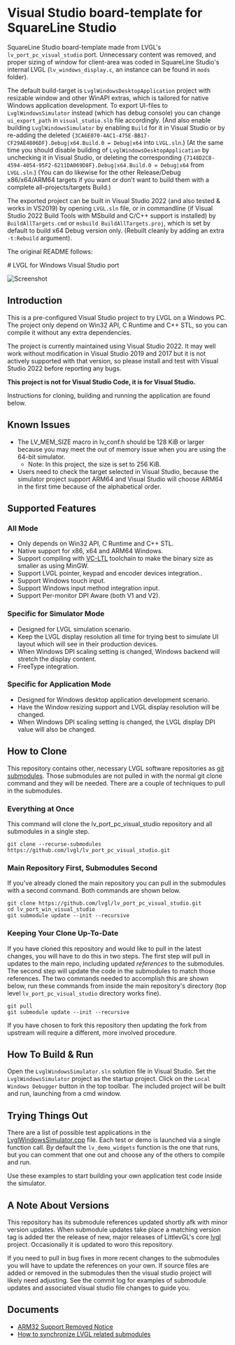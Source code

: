 # Visual Studio board-template for SquareLine Studio

SquareLine Studio board-template made from LVGL's `lv_port_pc_visual_studio` port.
Unnecessary content was removed, and proper sizing of window for client-area was coded in SquareLine Studio's internal LVGL (`lv_windows_display.c`, an instance can be found in `mods` folder).

The default build-target is `LvglWindowsDesktopApplication` project with resizable window and other WinAPI extras, which is tailored for native Windows application development.
To export UI-files to `LvglWindowsSimulator` instead (which has debug console) you can change `ui_export_path` in `visual_studio.slb` file accordingly.
(And also enable building `LvglWindowsSimulator` by enabling `Build` for it in Visual Studio or by re-adding the deleted `{3CA6E070-4AC1-475E-BB17-CF29AE4806DF}.Debug|x64.Build.0 = Debug|x64` into `LVGL.sln`.)
(At the same time you should disable building of `LvglWindowsDesktopApplicatian` by unchecking it in Visual Studio, or deleting the corresponding `{7148D2C8-4594-4054-95F2-6211DA069D8F}.Debug|x64.Build.0 = Debug|x64` from `LVGL.sln`.)
(You can do likewise for the other Release/Debug x86/x64/ARM64 targets if you want or don't want to build them with a complete all-projects/targets Build.)

The exported project can be built in Visual Studio 2022 (and also tested & works in VS2019) by opening `LVGL.sln` file, 
or in commandline (if Visual Studio 2022 Build Tools with MSbuild and C/C++ support is installed) by `BuildAllTargets.cmd` or `msbuild BuildAllTargets.proj`, which is set by default to build x64 Debug version only. (Rebuilt cleanly by adding an extra `-t:Rebuild` argument).

The original README follows:


﻿# LVGL for Windows Visual Studio port

![Screenshot](Screenshot.png)

## Introduction

This is a pre-configured Visual Studio project to try LVGL on a Windows PC. The
project only depend on Win32 API, C Runtime and C++ STL, so you can compile it
without any extra dependencies.

The project is currently maintained using Visual Studio 2022. It may well work
without modification in Visual Studio 2019 and 2017 but it is not actively 
supported with that version, so please install and test with Visual Studio 2022
before reporting any bugs.

**This project is not for Visual Studio Code, it is for Visual Studio.**

Instructions for cloning, building and running the application are found below.

## Known Issues

- The LV_MEM_SIZE macro in lv_conf.h should be 128 KiB or larger because you may
  meet the out of memory issue when you are using the 64-bit simulator.
  - Note: In this project, the size is set to 256 KiB.
- Users need to check the target selected in Visual Studio, because the 
  simulator project support ARM64 and Visual Studio will choose ARM64 in the 
  first time because of the alphabetical order.

## Supported Features

### All Mode

- Only depends on Win32 API, C Runtime and C++ STL.
- Native support for x86, x64 and ARM64 Windows.
- Support compiling with [VC-LTL](https://github.com/Chuyu-Team/VC-LTL) 
  toolchain to make the binary size as smaller as using MinGW.
- Support LVGL pointer, keypad and encoder devices integration..
- Support Windows touch input.
- Support Windows input method integration input.
- Support Per-monitor DPI Aware (both V1 and V2).

### Specific for Simulator Mode

- Designed for LVGL simulation scenario.
- Keep the LVGL display resolution all time for trying best to simulate UI 
  layout which will see in their production devices.
- When Windows DPI scaling setting is changed, Windows backend will stretch
  the display content.
- FreeType integration.

### Specific for Application Mode

- Designed for Windows desktop application development scenario.
- Have the Window resizing support and LVGL display resolution will be changed.
- When Windows DPI scaling setting is changed, the LVGL display DPI value will 
  also be changed.

## How to Clone

This repository contains other, necessary LVGL software repositories as 
[git submodules](https://git-scm.com/book/en/v2/Git-Tools-Submodules). Those 
submodules are not pulled in with the normal git clone command and they will be
needed. There are a couple of techniques to pull in the submodules.

### Everything at Once

This command will clone the lv_port_pc_visual_studio repository and all submodules
in a single step.

```
git clone --recurse-submodules https://github.com/lvgl/lv_port_pc_visual_studio.git
```

### Main Repository First, Submodules Second

If you've already cloned the main repository you can pull in the submodules 
with a second command. Both commands are shown below.

```
git clone https://github.com/lvgl/lv_port_pc_visual_studio.git
cd lv_port_win_visual_studio
git submodule update --init --recursive
```

### Keeping Your Clone Up-To-Date

If you have cloned this repository and would like to pull in the latest 
changes, you will have to do this in two steps. The first step will pull in
updates to the main repo, including updated _references_ to the submodules. The
second step will update the code in the submodules to match those references.
The two commands needed to accomplish this are shown below, run these commands
from inside the main repository's directory (top level `lv_port_pc_visual_studio`
directory works fine).

```
git pull
git submodule update --init --recursive
```

If you have chosen to fork this repository then updating the fork from upstream
will require a different, more involved procedure.

## How To Build & Run

Open the `LvglWindowsSimulator.sln` solution file in Visual Studio. Set the 
`LvglWindowsSimulator` project as the startup project. Click on the `Local Windows
Debugger` button in the top toolbar.  The included project will be built and 
run, launching from a cmd window.

## Trying Things Out

There are a list of possible test applications in the 
[LvglWindowsSimulator.cpp](LvglWindowsSimulator/LvglWindowsSimulator.cpp) file. Each test or demo
is launched via a single function call.  By default the `lv_demo_widgets` 
function is the one that runs, but you can comment that one out and choose any
of the others to compile and run.

Use these examples to start building your own application test code inside the
simulator.

## A Note About Versions

This repository has its submodule references updated shortly afk with minor 
version updates. When submodule updates take place a matching version tag is
added tter the release of new, major releases of LittlevGL's core 
[lvgl](https://github.com/lvgl/lvgl) project. Occasionally it is updated to
woro this repository.

If you need to pull in bug fixes in more recent changes to the submodules you
will have to update the references on your own. If source files are added or
removed in the submodules then the visual studio project will likely need
adjusting. See the commit log for examples of submodule updates and associated
visual studio file changes to guide you.

## Documents

- [ARM32 Support Removed Notice](Documents/Arm32SupportRemovedNotice.md)
- [How to synchronize LVGL related submodules](Documents/HowToSynchronizeLvglRelatedSubmodules.md)
